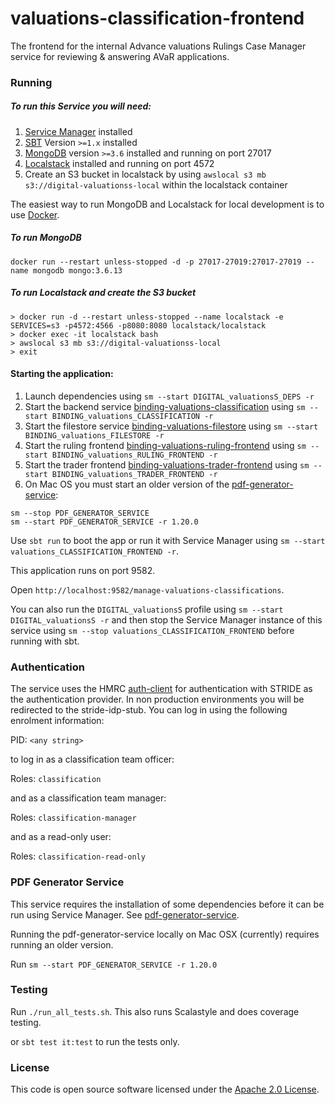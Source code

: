 
# valuations-classification-frontend

The frontend for the internal Advance valuations Rulings Case Manager service for reviewing & answering AVaR applications.

### Running

##### To run this Service you will need:

1) [Service Manager](https://github.com/hmrc/service-manager) installed
2) [SBT](https://www.scala-sbt.org) Version `>=1.x` installed
3) [MongoDB](https://www.mongodb.com/) version `>=3.6` installed and running on port 27017
4) [Localstack](https://github.com/localstack/localstack) installed and running on port 4572
5) Create an S3 bucket in localstack by using `awslocal s3 mb s3://digital-valuationss-local` within the localstack container

The easiest way to run MongoDB and Localstack for local development is to use [Docker](https://docs.docker.com/get-docker/).

##### To run MongoDB

```
docker run --restart unless-stopped -d -p 27017-27019:27017-27019 --name mongodb mongo:3.6.13
```

##### To run Localstack and create the S3 bucket

```
> docker run -d --restart unless-stopped --name localstack -e SERVICES=s3 -p4572:4566 -p8080:8080 localstack/localstack
> docker exec -it localstack bash
> awslocal s3 mb s3://digital-valuationss-local
> exit
```

#### Starting the application:
 
1) Launch dependencies using `sm --start DIGITAL_valuationsS_DEPS -r`
2) Start the backend service [binding-valuations-classification](https://github.com/hmrc/binding-valuations-classification) using `sm --start BINDING_valuations_CLASSIFICATION -r`
3) Start the filestore service [binding-valuations-filestore](https://github.com/hmrc/binding-valuations-filestore) using `sm --start BINDING_valuations_FILESTORE -r`
4) Start the ruling frontend [binding-valuations-ruling-frontend](https://github.com/hmrc/binding-valuations-ruling-frontend) using `sm --start BINDING_valuations_RULING_FRONTEND -r`
5) Start the trader frontend [binding-valuations-trader-frontend](https://github.com/hmrc/binding-valuations-trader-frontend) using `sm --start BINDING_valuations_TRADER_FRONTEND -r`
6) On Mac OS you must start an older version of the [pdf-generator-service](https://github.com/hmrc/pdf-generator-service):
```
sm --stop PDF_GENERATOR_SERVICE
sm --start PDF_GENERATOR_SERVICE -r 1.20.0
```

Use `sbt run` to boot the app or run it with Service Manager using `sm --start valuations_CLASSIFICATION_FRONTEND -r`.

This application runs on port 9582.

Open `http://localhost:9582/manage-valuations-classifications`.

You can also run the `DIGITAL_valuationsS` profile using `sm --start DIGITAL_valuationsS -r` and then stop the Service Manager instance of this service using `sm --stop valuations_CLASSIFICATION_FRONTEND` before running with sbt.

### Authentication

The service uses the HMRC [auth-client](https://github.com/hmrc/auth-client) for authentication with STRIDE as the authentication provider. In non production environments you will be redirected to the stride-idp-stub. You can log in using the following enrolment information:

PID: `<any string>`

to log in as a classification team officer:

Roles: `classification`

and as a classification team manager:

Roles: `classification-manager`

and as a read-only user:

Roles: `classification-read-only`

### PDF Generator Service

This service requires the installation of some dependencies before it can be run using Service Manager. See [pdf-generator-service](https://github.com/hmrc/pdf-generator-service).

Running the pdf-generator-service locally on Mac OSX (currently) requires running an older version.  

Run `sm --start PDF_GENERATOR_SERVICE -r 1.20.0`

### Testing

Run `./run_all_tests.sh`. This also runs Scalastyle and does coverage testing.

or `sbt test it:test` to run the tests only.

### License

This code is open source software licensed under the [Apache 2.0 License]("http://www.apache.org/licenses/LICENSE-2.0.html").

